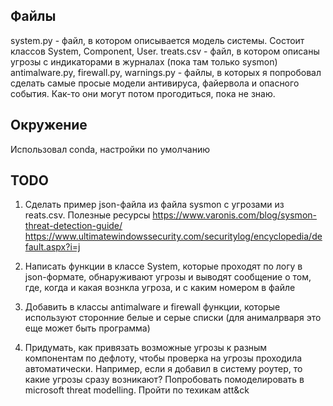 Файлы
-----
system.py - файл, в котором описывается модель системы. Состоит классов System, Component, User. 
treats.csv - файл, в котором описаны угрозы с индикаторами в журналах (пока там только sysmon)
antimalware.py, firewall.py, warnings.py - файлы, в которых я попробовал сделать самые просые модели антивируса, файервола и опасного события. Как-то они могут потом прогодиться, пока не знаю.

Окружение
---------
Использовал conda, настройки по умолчанию

TODO
----
1. Сделать пример json-файла из файла sysmon с угрозами из reats.csv. Полезные ресурсы
https://www.varonis.com/blog/sysmon-threat-detection-guide/
https://www.ultimatewindowssecurity.com/securitylog/encyclopedia/default.aspx?i=j

2. Написать функции в классе System, которые проходят по логу в json-формате, обнаруживают угрозы и выводят сообщение о том, где, когда и какая вознкла угроза, и с каким номером в файле

3. Добавить в классы antimalware и firewall функции, которые используют сторонние белые и серые списки (для анималрваря это еще может быть программа)

4. Придумать, как привязать возможные угрозы к разным компонентам по дефлоту, чтобы проверка на угрозы проходила автоматически. Например, если я добавил в систему роутер, то какие угрозы сразу возникают? Попробовать помоделировать в microsoft threat modelling. Пройти по техикам att&ck
